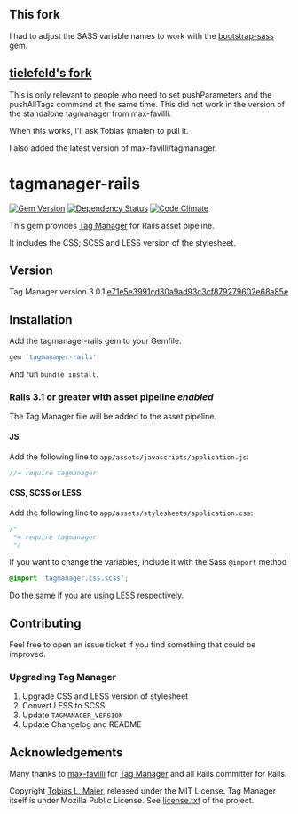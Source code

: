 ## This fork
I had to adjust the SASS variable names to work with the [bootstrap-sass](https://github.com/thomas-mcdonald/bootstrap-sass) gem.

## [tielefeld's fork](https://github.com/tielefeld/tagmanager-rails)
This is only relevant to people who need to set pushParameters and the pushAllTags command at the same time. This did not work in the version of the standalone tagmanager from max-favilli.

When this works, I'll ask Tobias (tmaier) to pull it.

I also added the latest version of max-favilli/tagmanager.


# tagmanager-rails

[![Gem Version](https://badge.fury.io/rb/tagmanager-rails.png)](http://badge.fury.io/rb/tagmanager-rails)
[![Dependency Status](https://gemnasium.com/tmaier/tagmanager-rails.png)](https://gemnasium.com/tmaier/tagmanager-rails)
[![Code Climate](https://codeclimate.com/github/tmaier/tagmanager-rails.png)](https://codeclimate.com/github/tmaier/tagmanager-rails)

This gem provides [Tag Manager][] for Rails asset pipeline.

It includes the CSS; SCSS and LESS version of the stylesheet.

## Version

Tag Manager version 3.0.1
[e71e5e3991cd30a9ad93c3cf879279602e68a85e](https://github.com/max-favilli/tagmanager/commit/e71e5e3991cd30a9ad93c3cf879279602e68a85e)

## Installation

Add the tagmanager-rails gem to your Gemfile.

```ruby
gem 'tagmanager-rails'
```

And run `bundle install`.

### Rails 3.1 or greater with asset pipeline *enabled*

The Tag Manager file will be added to the asset pipeline.

#### JS

Add the following line to `app/assets/javascripts/application.js`:

```js
//= require tagmanager
```

#### CSS, SCSS or LESS

Add the following line to `app/assets/stylesheets/application.css`:

```css
/*
 *= require tagmanager
 */
```

If you want to change the variables, include it with the Sass `@import` method

```scss
@import 'tagmanager.css.scss';
```

Do the same if you are using LESS respectively.

## Contributing

Feel free to open an issue ticket if you find something that could be improved.

### Upgrading Tag Manager

1. Upgrade CSS and LESS version of stylesheet
1. Convert LESS to SCSS
1. Update `TAGMANAGER_VERSION`
1. Update Changelog and README

## Acknowledgements

Many thanks to [max-favilli](https://github.com/max-favilli) for [Tag Manager][] and all Rails committer for Rails.

Copyright [Tobias L. Maier](http://tobiasmaier.info), released under the MIT License.
Tag Manager itself is under Mozilla Public License. See [license.txt](https://github.com/max-favilli/tagmanager/blob/master/license.txt) of the project.

[Tag Manager]: https://github.com/max-favilli/tagmanager
